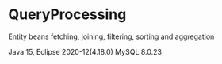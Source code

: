 # QueryProcessing
Entity beans fetching, joining, filtering, sorting and aggregation

Java 15, Eclipse 2020-12(4.18.0)
MySQL 8.0.23
